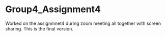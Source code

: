 # Group4_Assignment4


Worked on the assignmnet4 during zoom meeting all together with screen sharing.
This is the final version.
